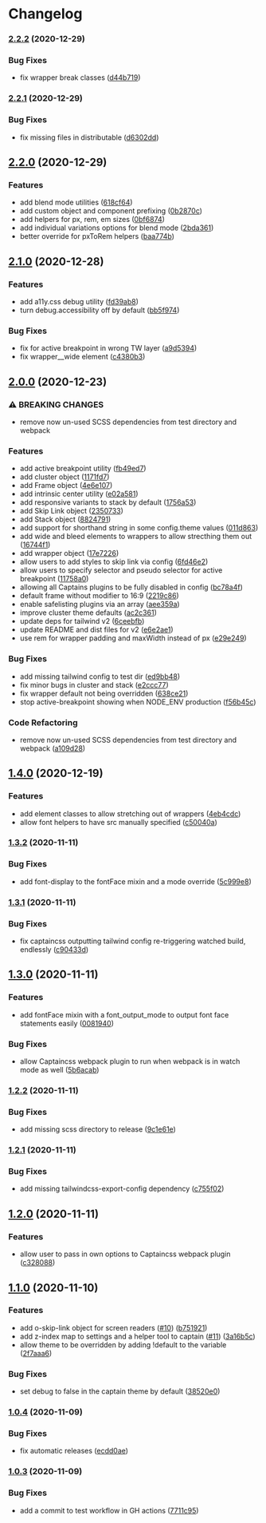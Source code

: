 # Changelog

### [2.2.2](https://github.com/hex-digital/captaincss/compare/v2.2.1...v2.2.2) (2020-12-29)


### Bug Fixes

* fix wrapper break classes ([d44b719](https://github.com/hex-digital/captaincss/commit/d44b719c4d766571ca5d1c3fcdcf6247e853b3bb))

### [2.2.1](https://github.com/hex-digital/captaincss/compare/v2.2.0...v2.2.1) (2020-12-29)


### Bug Fixes

* fix missing files in distributable ([d6302dd](https://github.com/hex-digital/captaincss/commit/d6302ddfdb08f344c89bd4a3206d34d070a0bec0))

## [2.2.0](https://github.com/hex-digital/captaincss/compare/v2.1.0...v2.2.0) (2020-12-29)


### Features

* add blend mode utilities ([618cf64](https://github.com/hex-digital/captaincss/commit/618cf64240de8f0f992cc635d47d646efc14325e))
* add custom object and component prefixing ([0b2870c](https://github.com/hex-digital/captaincss/commit/0b2870c8a462367c8f3372bbecb68c467c6eb480))
* add helpers for px, rem, em sizes ([0bf6874](https://github.com/hex-digital/captaincss/commit/0bf6874fa5b54b1063d6c4bdaccd6990dc9a0e93))
* add individual variations options for blend mode ([2bda361](https://github.com/hex-digital/captaincss/commit/2bda3619141d68698aaeee602f9caacb945e27b6))
* better override for pxToRem helpers ([baa774b](https://github.com/hex-digital/captaincss/commit/baa774b3519ce1d4c29f27b911a97d4a4adfd76c))

## [2.1.0](https://github.com/hex-digital/captaincss/compare/v2.0.0...v2.1.0) (2020-12-28)


### Features

* add a11y.css debug utility ([fd39ab8](https://github.com/hex-digital/captaincss/commit/fd39ab8ef2a20d7b36802a696bf6f663ffb9f929))
* turn debug.accessibility off by default ([bb5f974](https://github.com/hex-digital/captaincss/commit/bb5f974c065d08e8da78432f6507fb3c95a4f00a))


### Bug Fixes

* fix for active breakpoint in wrong TW layer ([a9d5394](https://github.com/hex-digital/captaincss/commit/a9d53946f246f6bf3e1381db402ef967bdfc6c2f))
* fix wrapper__wide element ([c4380b3](https://github.com/hex-digital/captaincss/commit/c4380b3e12cd25a1eca1eacb7451ec895ab072cb))

## [2.0.0](https://github.com/hex-digital/captaincss/compare/v1.4.0...v2.0.0) (2020-12-23)


### ⚠ BREAKING CHANGES

* remove now un-used SCSS dependencies from test directory and webpack

### Features

* add active breakpoint utility ([fb49ed7](https://github.com/hex-digital/captaincss/commit/fb49ed75dc2a8c8ba35a22e8444e45f2ab04e62a))
* add cluster object ([1171fd7](https://github.com/hex-digital/captaincss/commit/1171fd7626b01427d4024e0a1465c4f3d54ed61c))
* add Frame object ([4e6e107](https://github.com/hex-digital/captaincss/commit/4e6e1079f9411f9e6fd0f7d39e217d060e2c3b35))
* add intrinsic center utility ([e02a581](https://github.com/hex-digital/captaincss/commit/e02a5814072e5ead1466de0eec84f6614aac17e6))
* add responsive variants to stack by default ([1756a53](https://github.com/hex-digital/captaincss/commit/1756a53057075307f6741c2557af889a92ba0613))
* add Skip Link object ([2350733](https://github.com/hex-digital/captaincss/commit/2350733525511e81fd8089793a0cc2bcde290389))
* add Stack object ([8824791](https://github.com/hex-digital/captaincss/commit/88247918091095d38d389bb6ab51744dcf4b36f5))
* add support for shorthand string in some config.theme values ([011d863](https://github.com/hex-digital/captaincss/commit/011d863651a7d5f7d1ed3b62cc6c786bb539ad52))
* add wide and bleed elements to wrappers to allow strecthing them out ([16744f1](https://github.com/hex-digital/captaincss/commit/16744f1707e4db1e387706de9cfad1d25317e226))
* add wrapper object ([17e7226](https://github.com/hex-digital/captaincss/commit/17e7226d1f13d44e018c88d4fb9a2b56ab49b441))
* allow users to add styles to skip link via config ([6fd46e2](https://github.com/hex-digital/captaincss/commit/6fd46e23b7d35a0a066ce2eb8dd10f85825a2ab8))
* allow users to specify selector and pseudo selector for active breakpoint ([11758a0](https://github.com/hex-digital/captaincss/commit/11758a03648ee16f86c156a5c07eb7692a150ef4))
* allowing all Captains plugins to be fully disabled in config ([bc78a4f](https://github.com/hex-digital/captaincss/commit/bc78a4f5af390274025c1af669753b03ecfd1973))
* default frame without modifier to 16:9 ([2219c86](https://github.com/hex-digital/captaincss/commit/2219c861358bbbffb1a7edc2e9bd5083ac37ac0b))
* enable safelisting plugins via an array ([aee359a](https://github.com/hex-digital/captaincss/commit/aee359a9aa61494b8152462d8ee265a36dffb430))
* improve cluster theme defaults ([ac2c361](https://github.com/hex-digital/captaincss/commit/ac2c3611644c82eba02ac7f96da7faa270f545e9))
* update deps for tailwind v2 ([6ceebfb](https://github.com/hex-digital/captaincss/commit/6ceebfb03dba4dd56f495997c9b126bff07d2740))
* update README and dist files for v2 ([e6e2ae1](https://github.com/hex-digital/captaincss/commit/e6e2ae1261a70b79a8409a178b9445ddc0ec3eef))
* use rem for wrapper padding and maxWidth instead of px ([e29e249](https://github.com/hex-digital/captaincss/commit/e29e24963a21a8b63a13644bcde03bd989fe4ca5))


### Bug Fixes

* add missing tailwind config to test dir ([ed9bb48](https://github.com/hex-digital/captaincss/commit/ed9bb488dfaa31382e6aa72696e4791a09745be2))
* fix minor bugs in cluster and stack ([e2ccc77](https://github.com/hex-digital/captaincss/commit/e2ccc77eae42c80ae4225d6bbc855655ac21627c))
* fix wrapper default not being overridden ([638ce21](https://github.com/hex-digital/captaincss/commit/638ce217c33497dd59e5f85fa3441e9053eaf0aa))
* stop active-breakpoint showing when NODE_ENV production ([f56b45c](https://github.com/hex-digital/captaincss/commit/f56b45c52ad44367e730763eb28694270365b5bb))


### Code Refactoring

* remove now un-used SCSS dependencies from test directory and webpack ([a109d28](https://github.com/hex-digital/captaincss/commit/a109d28b6d887c94e0c62c3746680affe924cd1e))

## [1.4.0](https://github.com/hex-digital/captaincss/compare/v1.3.2...v1.4.0) (2020-12-19)


### Features

* add element classes to allow stretching out of wrappers ([4eb4cdc](https://github.com/hex-digital/captaincss/commit/4eb4cdceaf0b150da929c0d2d7cb98269d614be1))
* allow font helpers to have src manually specified ([c50040a](https://github.com/hex-digital/captaincss/commit/c50040a71552c548242f8b88a84465d2618df876))

### [1.3.2](https://github.com/hex-digital/captaincss/compare/v1.3.1...v1.3.2) (2020-11-11)


### Bug Fixes

* add font-display to the fontFace mixin and a mode override ([5c999e8](https://github.com/hex-digital/captaincss/commit/5c999e881dde9d673e580e69bf2bc21e1f53855b))

### [1.3.1](https://github.com/hex-digital/captaincss/compare/v1.3.0...v1.3.1) (2020-11-11)


### Bug Fixes

* fix captaincss outputting tailwind config re-triggering watched build, endlessly ([c90433d](https://github.com/hex-digital/captaincss/commit/c90433d4d0ecd97228cf926f91bc5a08ab0af266))

## [1.3.0](https://github.com/hex-digital/captaincss/compare/v1.2.2...v1.3.0) (2020-11-11)


### Features

* add fontFace mixin with a font_output_mode to output font face statements easily ([0081940](https://github.com/hex-digital/captaincss/commit/0081940a967d280b56cac873dd443468fd9594d7))


### Bug Fixes

* allow Captaincss webpack plugin to run when webpack is in watch mode as well ([5b6acab](https://github.com/hex-digital/captaincss/commit/5b6acabccd4501013e1a54a34dbf9778fdc5fbae))

### [1.2.2](https://github.com/hex-digital/captaincss/compare/v1.2.1...v1.2.2) (2020-11-11)


### Bug Fixes

* add missing scss directory to release ([9c1e61e](https://github.com/hex-digital/captaincss/commit/9c1e61e99f4397c9004a820cca7fdf7f85b04eae))

### [1.2.1](https://github.com/hex-digital/captaincss/compare/v1.2.0...v1.2.1) (2020-11-11)


### Bug Fixes

* add missing tailwindcss-export-config dependency ([c755f02](https://github.com/hex-digital/captaincss/commit/c755f0206b6922da81e4f98c177cccd287827502))

## [1.2.0](https://github.com/hex-digital/captaincss/compare/v1.1.0...v1.2.0) (2020-11-11)


### Features

* allow user to pass in own options to Captaincss webpack plugin ([c328088](https://github.com/hex-digital/captaincss/commit/c328088ea542f93dc1ef96f8466b434152cdb55e))

## [1.1.0](https://github.com/hex-digital/captaincss/compare/v1.0.4...v1.1.0) (2020-11-10)


### Features

* add o-skip-link object for screen readers ([#10](https://github.com/hex-digital/captaincss/issues/10)) ([b751921](https://github.com/hex-digital/captaincss/commit/b751921f852c640acbdd33fd1d51c4162ef89341))
* add z-index map to settings and a helper tool to captain ([#11](https://github.com/hex-digital/captaincss/issues/11)) ([3a16b5c](https://github.com/hex-digital/captaincss/commit/3a16b5c6d9ee3c35e20bfb167ee83ccf10cc92f9))
* allow theme to be overridden by adding !default to the variable ([2f7aaa6](https://github.com/hex-digital/captaincss/commit/2f7aaa62ce1deaddce74530e013dd9c55945fcac))


### Bug Fixes

* set debug to false in the captain theme by default ([38520e0](https://github.com/hex-digital/captaincss/commit/38520e0a3a6ee361c4a86448f8775a79a593097d))

### [1.0.4](https://github.com/hex-digital/captaincss/compare/v1.0.3...v1.0.4) (2020-11-09)


### Bug Fixes

* fix automatic releases ([ecdd0ae](https://github.com/hex-digital/captaincss/commit/ecdd0ae2233c3bc72086219befbbb4167888466d))

### [1.0.3](https://github.com/hex-digital/captaincss/compare/v1.0.2...v1.0.3) (2020-11-09)


### Bug Fixes

* add a commit to test workflow in GH actions ([7711c95](https://github.com/hex-digital/captaincss/commit/7711c95a313a8c8e176f42bff13d7e380a51a8b6))
